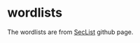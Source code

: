 # wordlists

The wordlists are from [SecList](https://github.com/danielmiessler/SecLists) github page.
